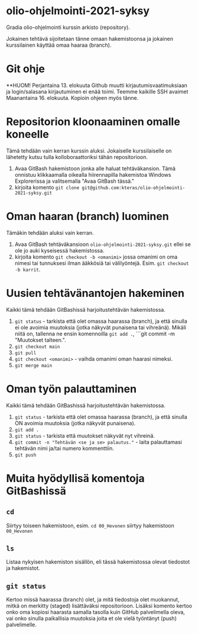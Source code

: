 # olio-ohjelmointi-2021-syksy
Gradia olio-ohjelmointi kurssin arkisto (repository).

Jokainen tehtävä sijoitetaan tänne omaan hakemistoonsa ja jokainen kurssilainen käyttää omaa haaraa (branch).

# Git ohje

**HUOM! Perjantaina 13. elokuuta Github muutti kirjautumisvaatimuksiaan ja login/salasana kirjautuminen ei enää toimi. Teemme kaikille SSH avaimet Maanantaina 16. elokuuta. Kopioin ohjeen myös tänne.

# Repositorion kloonaaminen omalle koneelle
Tämä tehdään vain kerran kurssin aluksi. Jokaiselle kurssilaiselle on lähetetty kutsu tulla kolloboraattoriksi tähän repositorioon.

1. Avaa GitBash hakemistoon jonka alle haluat tehtäväkansion. Tämä onnistuu klikkaamalla oikealla hiirennapilla hakemistoa Windows Explorerissa ja valitsemalla "Avaa GitBash tässä."
2. kirjoita komento ```git clone git@github.com:kteras/olio-ohjelmointi-2021-syksy.git```

# Oman haaran (branch) luominen
Tämäkin tehdään aluksi vain kerran.
1. Avaa GitBash tehtäväkansioon ```olio-ohjelmointi-2021-syksy.git``` ellei se ole jo auki kyseisessä hakemistossa.
2. kirjoita komento ```git checkout -b <omanimi>``` jossa omanimi on oma nimesi tai tunnuksesi ilman ääkkösiä tai välilyöntejä. Esim. ```git checkout -b karrit```.

# Uusien tehtävänantojen hakeminen
Kaikki tämä tehdään GitBashissä harjoitustehtävän hakemistossa.
1. ```git status``` - tarkista että olet omassa haarassa (branch), ja että sinulla ei ole avoimia muutoksia (jotka näkyvät punaisena tai vihreänä). Mikäli niitä on, tallenna ne ensin komennoilla ```git add .```, ```git commit -m "Muutokset talteen.".
2. ```git checkout main```
3. ```git pull```
4. ```git checkout <omanimi>``` - vaihda omanimi oman haarasi nimeksi.
5. ```git merge main```

# Oman työn palauttaminen
Kaikki tämä tehdään GitBashissä harjoitustehtävän hakemistossa.
1. ```git status``` - tarkista että olet omassa haarassa (branch), ja että sinulla ON avoimia muutoksia (jotka näkyvät punaisena).
2. ```git add .```
3. ```git status``` - tarkista että muutokset näkyvät nyt vihreinä.
4. ```git commit -n "Tehtävän <se ja se> palautus."``` - laita palauttamasi tehtävän nimi ja/tai numero kommenttiin.
5. ```git push``` 

# Muita hyödyllisä komentoja GitBashissä

## ```cd```
Siirtyy toiseen hakemistoon, esim. ```cd 00_Hevonen``` siirtyy hakemistoon ```00_Hevonen```

## ```ls```
Listaa nykyisen hakemiston sisällön, eli tässä hakemistossa olevat tiedostot ja hakemistot.

## ```git status```
Kertoo missä haarassa (branch) olet, ja mitä tiedostoja olet muokannut, mitkä on merkitty (staged) lisättäväksi repositorioon. Lisäksi komento kertoo onko oma kopiosi haarasta samalla tasolla kuin GitHub palvelimella oleva, vai onko sinulla paikallisia muutoksia joita et ole vielä työntänyt (push) palvelimelle.



